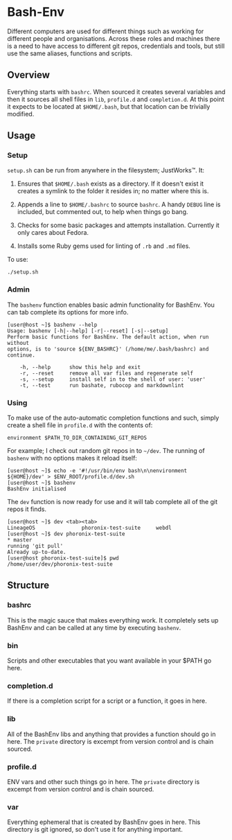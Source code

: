 # Bash-Env

Different computers are used for different things such as working for different
people and organisations. Across these roles and machines there is a need to
have access to different git repos, credentials and tools, but still use the
same aliases, functions and scripts.

## Overview

Everything starts with `bashrc`. When sourced it creates several variables and
then it sources all shell files in `lib`, `profile.d` and `completion.d`. At
this point it expects to be located at `$HOME/.bash`, but that location can be
trivially modified.

## Usage

### Setup

`setup.sh` can be run from anywhere in the filesystem; JustWorks™. It:

1. Ensures that `$HOME/.bash` exists as a directory. If it doesn't exist it
    creates a symlink to the folder it resides in; no matter where this is.

1. Appends a line to `$HOME/.bashrc` to source `bashrc`. A handy `DEBUG` line is
    included, but commented out, to help when things go bang.

1. Checks for some basic packages and attempts installation. Currently it only
    cares about Fedora.

1. Installs some Ruby gems used for linting of `.rb` and `.md` files.

To use:

```
./setup.sh
```

### Admin

The `bashenv` function enables basic admin functionality for BashEnv. You can
tab complete its options for more info.

```
[user@host ~]$ bashenv --help
Usage: bashenv [-h|--help] [-r|--reset] [-s|--setup]
Perform basic functions for BashEnv. The default action, when run without
options, is to 'source ${ENV_BASHRC}' (/home/me/.bash/bashrc) and continue.

    -h, --help      show this help and exit
    -r, --reset     remove all var files and regenerate self
    -s, --setup     install self in to the shell of user: 'user'
    -t, --test      run bashate, rubocop and markdownlint
```

### Using

To make use of the auto-automatic completion functions and such, simply create
a shell file in `profile.d` with the contents of:

```
environment $PATH_TO_DIR_CONTAINING_GIT_REPOS
```

For example; I check out random git repos in to `~/dev`. The running of
`bashenv` with no options makes it reload itself:

```
[user@host ~]$ echo -e '#!/usr/bin/env bash\n\nenvironment ${HOME}/dev' > $ENV_ROOT/profile.d/dev.sh
[user@host ~]$ bashenv
BashEnv initialised
```

The `dev` function is now ready for use and it will tab complete all of the git
repos it finds.

```
[user@host ~]$ dev <tab><tab>
LineageOS               phoronix-test-suite     webdl
[user@host ~]$ dev phoronix-test-suite
* master
running 'git pull'
Already up-to-date.
[user@host phoronix-test-suite]$ pwd
/home/user/dev/phoronix-test-suite
```

## Structure

### bashrc

This is the magic sauce that makes everything work. It completely sets up
BashEnv and can be called at any time by executing `bashenv`.

### bin

Scripts and other executables that you want available in your $PATH go here.

### completion.d

If there is a completion script for a script or a function, it goes in here.

### lib

All of the BashEnv libs and anything that provides a function should go in
here. The `private` directory is excempt from version control and is chain
sourced.

### profile.d

ENV vars and other such things go in here. The `private` directory is excempt
from version control and is chain sourced.

### var

Everything ephemeral that is created by BashEnv goes in here. This directory
is git ignored, so don't use it for anything important.

